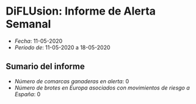 # DiFLUsion: Informe de Alerta Semanal 

 - *Fecha*: 11-05-2020
 - *Periodo de*: 11-05-2020 a 18-05-2020

## Sumario del informe 
 - *Número de comarcas ganaderas en alerta*: 0
 - *Número de brotes en Europa asociados con movimientos de riesgo a España*: 0